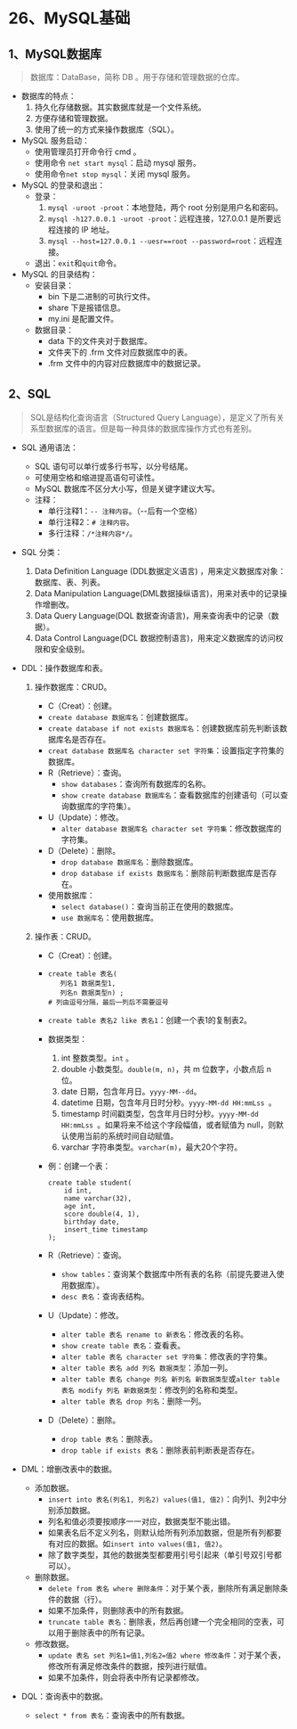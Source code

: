 # 26、MySQL基础

## 1、MySQL数据库

> 数据库：DataBase，简称 DB 。用于存储和管理数据的仓库。

- 数据库的特点：
  1. 持久化存储数据。其实数据库就是一个文件系统。
  2. 方便存储和管理数据。
  3. 使用了统一的方式来操作数据库（SQL）。
- MySQL 服务启动：
  - 使用管理员打开命令行 cmd 。
  - 使用命令 `net start mysql`：启动 mysql 服务。
  - 使用命令`net stop mysql`：关闭 mysql 服务。
- MySQL 的登录和退出：
  - 登录：
    1. `mysql -uroot -proot`：本地登陆，两个 root 分别是用户名和密码。
    2. `mysql -h127.0.0.1 -uroot -proot`：远程连接，127.0.0.1 是所要远程连接的 IP 地址。
    3. `mysql --host=127.0.0.1 --uesr==root --password=root`：远程连接。
  - 退出：`exit`和`quit`命令。
- MySQL 的目录结构：
  - 安装目录：
    - bin 下是二进制的可执行文件。
    - share 下是报错信息。
    - my.ini 是配置文件。
  - 数据目录：
    - data 下的文件夹对于数据库。
    - 文件夹下的 .frm 文件对应数据库中的表。
    - .frm 文件中的内容对应数据库中的数据记录。

## 2、SQL

> SQL是结构化查询语言（Structured Query Language），是定义了所有关系型数据库的语言。但是每一种具体的数据库操作方式也有差别。

- SQL 通用语法：

  - SQL 语句可以单行或多行书写，以分号结尾。
  - 可使用空格和缩进提高语句可读性。
  - MySQL 数据库不区分大小写，但是关键字建议大写。
  - 注释：
    - 单行注释1：`-- 注释内容`。（--后有一个空格）
    - 单行注释2：`# 注释内容`。
    - 多行注释：`/*注释内容*/`。

- SQL 分类：

  1. Data Definition Language (DDL数据定义语言) ，用来定义数据库对象：数据库、表、列表。
  2. Data Manipulation Language(DML数据操纵语言)，用来对表中的记录操作增删改。
  3. Data Query Language(DQL 数据查询语言)，用来查询表中的记录（数据）。
  4. Data Control Language(DCL 数据控制语言)，用来定义数据库的访问权限和安全级别。

- DDL：操作数据库和表。

  1. 操作数据库：CRUD。

     -  C（Creat）：创建。
       - `create database 数据库名`：创建数据库。
       - `create database if not exists 数据库名`：创建数据库前先判断该数据库名是否存在。
       - `creat database 数据库名 character set 字符集`：设置指定字符集的数据库。
     - R（Retrieve）：查询。
       - `show databases`：查询所有数据库的名称。
       - `show create database 数据库名`：查看数据库的创建语句（可以查询数据库的字符集）。
     - U（Update）：修改。
       - `alter database 数据库名 character set 字符集`：修改数据库的字符集。
     - D（Delete）：删除。
       - `drop database 数据库名`：删除数据库。
       - `drop database if exists 数据库名`：删除前判断数据库是否存在。
     - 使用数据库：
       - `select database()`：查询当前正在使用的数据库。
       - `use 数据库名`：使用数据库。

  2. 操作表：CRUD。

     -  C（Creat）：创建。

       - ```mysql
         create table 表名(
         	列名1 数据类型1,
         	列名n 数据类型n) ;
         # 列由逗号分隔，最后一列后不需要逗号
         ```

       - `create table 表名2 like 表名1`：创建一个表1的复制表2。

       - 数据类型：

         1. int 整数类型。`int` 。
         2. double 小数类型。`double(m, n)`，共 m 位数字，小数点后 n 位。
         3. date 日期，包含年月日。`yyyy-MM--dd`。
         4. datetime 日期，包含年月日时分秒。`yyyy-MM-dd HH:mmLss `。
         5. timestamp 时间戳类型，包含年月日时分秒。`yyyy-MM-dd HH:mmLss `。如果将来不给这个字段幅值，或者赋值为 null，则默认使用当前的系统时间自动赋值。
         6. varchar 字符串类型。`varchar(m)`，最大20个字符。

       - 例：创建一个表：

         ```mysql
         create table student(
             id int,
             name varchar(32),
             age int,
             score double(4, 1),
             birthday date,
             insert_time timestamp
         );
         ```

     - R（Retrieve）：查询。

       - `show tables`：查询某个数据库中所有表的名称（前提先要进入使用数据库）。
       - `desc 表名`：查询表结构。

     - U（Update）：修改。

       - `alter table 表名 rename to 新表名`：修改表的名称。
       - `show create table 表名`：查看表。
       - `alter table 表名 character set 字符集`：修改表的字符集。
       - `alter table 表名 add 列名 数据类型`：添加一列。
       - `alter table 表名 change 列名 新列名 新数据类型`或`alter table 表名 modify 列名 新数据类型`：修改列的名称和类型。
       - `alter table 表名 drop 列名`：删除一列。

     - D（Delete）：删除。

       - `drop table 表名`：删除表。
       - `drop table if exists 表名`：删除表前判断表是否存在。

- DML：增删改表中的数据。

  - 添加数据。
    - `insert into 表名(列名1, 列名2) values(值1, 值2)`：向列1、列2中分别添加数据。
    - 列名和值必须要按顺序一一对应，数据类型不能出错。
    - 如果表名后不定义列名，则默认给所有列添加数据，但是所有列都要有对应的数据。如`insert into values(值1, 值2)`。
    - 除了数字类型，其他的数据类型都要用引号引起来（单引号双引号都可以）。
  - 删除数据。
    - `delete from 表名 where 删除条件`：对于某个表，删除所有满足删除条件的数据（行）。
    - 如果不加条件，则删除表中的所有数据。
    - `truncate table 表名`：删除表，然后再创建一个完全相同的空表，可以用于删除表中的所有记录。
  - 修改数据。
    - `update 表名 set 列名1=值1,列名2=值2 where 修改条件`：对于某个表，修改所有满足修改条件的数据，按列进行赋值。
    - 如果不加条件，则会将表中所有记录都修改。

- DQL：查询表中的数据。
  
  - `select * from 表名`：查询表中的所有数据。